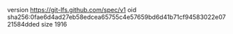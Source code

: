 version https://git-lfs.github.com/spec/v1
oid sha256:0fae6d4ad27eb58edcea65755c4e57659bd6d41b71cf94583022e0721584dded
size 1916
